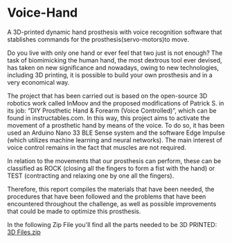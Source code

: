 # Voice-Hand
A 3D-printed dynamic hand prosthesis with voice recognition software that stablishes commands for the prosthesis(servo-motors)to move. 


Do you live with only one hand or ever feel that two just is not enough? The task of biomimicking the human hand, the most dextrous tool ever devised, has taken on new significance and nowadays, owing to new technologies, including 3D printing, it is possible to build your own prosthesis and in a very economical way. 

The project that has been carried out is based on the open-source 3D robotics work called InMoov and the proposed modifications of Patrick S. in its job: “DIY Prosthetic Hand & Forearm (Voice Controlled)”,  which can be found in instructables.com. In this way, this project aims to activate the movement of a prosthetic hand by means of the voice. To do so, it has been used an Arduino Nano 33 BLE Sense system and the software Edge Impulse (which utilizes machine learning and neural networks). The main interest of voice control remains in the fact that muscles are not required.

In relation to the movements that our prosthesis can perform, these can be classified as ROCK (closing all the fingers to form a fist with the hand) or TEST (contracting and relaxing one by one all the fingers). 

Therefore, this report compiles the materials that have been needed, the procedures that have been followed and the problems that have been encountered throughout the challenge, as well as possible improvements that could be made to optimize this prosthesis.

In the following Zip File you'll find all the parts needed to be 3D PRINTED:
[3D Files.zip](https://github.com/roboticsuic/Voice-Hand/files/6566216/3D.Files.zip)


